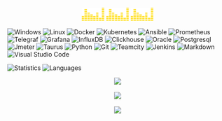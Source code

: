 <p align="center">
  <img src="https://github.com/lippelima5/lippelima5/blob/main/eq.gif" height="30"/>
  <img src="https://github.com/lippelima5/lippelima5/blob/main/eq.gif" height="30"/>
  <img src="https://github.com/lippelima5/lippelima5/blob/main/eq.gif" height="30"/>
</p>

![Windows](https://img.shields.io/badge/-Windows-05122A?style=flat&logo=windows)
![Linux](https://img.shields.io/badge/-Linux-05122A?style=flat&logo=linux)
![Docker](https://img.shields.io/badge/-Docker-05122A?style=flat&logo=docker)
![Kubernetes](https://img.shields.io/badge/-Kubernetes-05122A?style=flat&logo=kubernetes)
![Ansible](https://img.shields.io/badge/-Ansible-05122A?style=flat&logo=ansible)
![Prometheus](https://img.shields.io/badge/-Prometheus-05122A?style=flat&logo=prometheus)
![Telegraf](https://img.shields.io/badge/-Telegraf-05122A?style=flat&logo=telegraf)
![Grafana](https://img.shields.io/badge/-Grafana-05122A?style=flat&logo=grafana)
![InfluxDB](https://img.shields.io/badge/-InfluxDB-05122A?style=flat&logo=influxdb)
![Clickhouse](https://img.shields.io/badge/-Clickhouse-05122A?style=flat&logo=clickhouse)
![Oracle](https://img.shields.io/badge/-Oracle-05122A?style=flat&logo=oracle)
![Postgresql](https://img.shields.io/badge/-Postgresql-05122A?style=flat)
![Jmeter](https://img.shields.io/badge/-Jmeter-05122A?style=flat&logo=jmeter)
![Taurus](https://img.shields.io/badge/-Taurus-05122A?style=flat&logo=taurus)
![Python](https://img.shields.io/badge/-Python-05122A?style=flat&logo=python)
![Git](https://img.shields.io/badge/-Git-05122A?style=flat&logo=git)
![Teamcity](https://img.shields.io/badge/-Teamcity-05122A?style=flat&logo=teamcity)
![Jenkins](https://img.shields.io/badge/-Jenkins-05122A?style=flat&logo=jenkins)
![Markdown](https://img.shields.io/badge/-Markdown-05122A?style=flat&logo=markdown)
![Visual Studio Code](https://img.shields.io/badge/-Visual%20Studio%20Code-05122A?style=flat&logo=visual-studio-code)

![Statistics](https://github-readme-stats.vercel.app/api?username=lippelima5&show_icons=true&hide_border=true)
![Languages](https://github-readme-stats.vercel.app/api/top-langs/?username=lippelima5&hide_border=true&layout=compact)

<p align="center">
  <img src="https://github-profile-trophy.vercel.app/?username=lippelima5" />
</p>
<p align="center">
  <img src="https://visitor-badge.laobi.icu/badge?page_id=lippelima5" />
</p>


<p align="center">
  <img src="https://github-readme-streak-stats.herokuapp.com/?user=lippelima5" />
</p>

